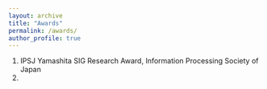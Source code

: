 ```yaml
---
layout: archive
title: "Awards"
permalink: /awards/
author_profile: true
---
```


1. IPSJ Yamashita SIG Research Award, Information Processing Society of Japan
2.  
